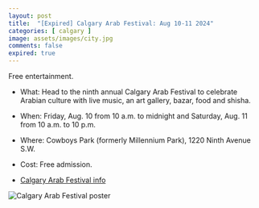 ```yaml
---
layout: post
title:  "[Expired] Calgary Arab Festival: Aug 10-11 2024"
categories: [ calgary ]
image: assets/images/city.jpg
comments: false
expired: true
---
```


Free entertainment.

- What: Head to the ninth annual Calgary Arab Festival to celebrate Arabian culture with live music, an art gallery, bazar, food and shisha.
- When: Friday, Aug. 10 from 10 a.m. to midnight and Saturday, Aug. 11 from 10 a.m. to 10 p.m.
- Where: Cowboys Park (formerly Millennium Park), 1220 Ninth Avenue S.W.
- Cost: Free admission.

- [Calgary Arab Festival info](https://www.facebook.com/yycarabfest?mibextid=ZbWKwL)


![Calgary Arab Festival poster](https://scontent.fyyc2-1.fna.fbcdn.net/v/t39.30808-6/454501287_893124026181277_122429309812773300_n.jpg?_nc_cat=109&ccb=1-7&_nc_sid=127cfc&_nc_ohc=kkhYOwQvnU0Q7kNvgHdfq9V&_nc_ht=scontent.fyyc2-1.fna&oh=00_AYD_fTwktaVnEI8qioE20CjAkWRH_xm7DHbPzSrRfbhY0Q&oe=66BC5520)




